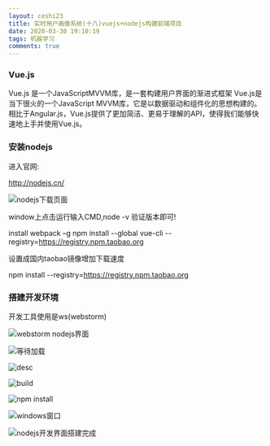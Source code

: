 ```yaml
---
layout: ceshi23
title: 实时用户画像系统(十八)vuejs+nodejs构建前端项目
date: 2020-03-30 19:10:19
tags: 机器学习
comments: true
---
```


### Vue.js

Vue.js 是一个JavaScriptMVVM库，是一套构建用户界面的渐进式框架
Vue.js是当下很火的一个JavaScript MVVM库，它是以数据驱动和组件化的思想构建的。相比于Angular.js，Vue.js提供了更加简洁、更易于理解的API，使得我们能够快速地上手并使用Vue.js。

### 安装nodejs

进入官网:

<http://nodejs.cn/>

<!--more-->

![nodejs下载页面](1585567324533.png)

window上点击运行输入CMD,node -v 验证版本即可!

install webpack –g
npm install --global vue-cli --registry=https://registry.npm.taobao.org

设置成国内taobao镜像增加下载速度

npm install   --registry=https://registry.npm.taobao.org

### 搭建开发环境

开发工具使用是ws(webstorm)

![webstorm nodejs界面](1585568164636.png)

![等待加载](1585568455683.png)

![desc](1585568523829.png)

![build](1585568546068.png)

![npm install](1585568589173.png)

![windows窗口](1585568614918.png)

![nodejs开发界面搭建完成](1585568729767.png)

